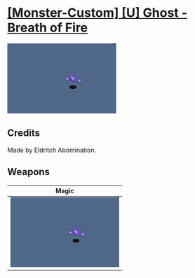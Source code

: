 # [\[Monster-Custom\] \[U\] Ghost - Breath of Fire](./)

<img src="./6.%20Magic/Magic_000.png" alt="[Monster-Custom] [U] Ghost - Breath of Fire standing" />

## Credits

Made by Eldritch Abomination.

## Weapons


|Magic |
|  :---: |
| <img alt="Magic animation" src="./6.%20Magic/Magic.gif" /> |

